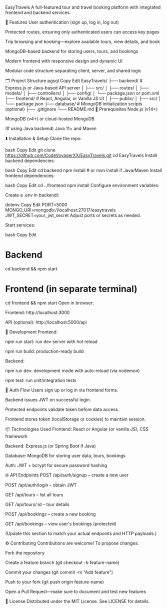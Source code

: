 EasyTravels
A full-featured tour and travel booking platform with integrated frontend and backend services.

🚀 Features
User authentication (sign up, log in, log out)

Protected routes, ensuring only authenticated users can access key pages

Trip browsing and booking—explore available tours, view details, and book

MongoDB-based backend for storing users, tours, and bookings

Modern frontend with responsive design and dynamic UI

Modular code structure separating client, server, and shared logic

🗂 Project Structure
pgsql
Copy
Edit
EasyTravels/
├── backend/          # Express.js or Java-based API server
│   ├── src/
│   ├── routes/
│   ├── models/
│   ├── controllers/
│   ├── config/
│   └── package.json or pom.xml
├── frontend/         # React, Angular, or Vanilla JS UI
│   ├── public/
│   ├── src/
│   └── package.json
├── database/         # MongoDB initialization scripts (optional)
├── .gitignore
└── README.md
🧱 Prerequisites
Node.js (v14+)

MongoDB (v4+) or cloud-hosted MongoDB

(If using Java backend) Java 11+ and Maven

⬇️ Installation & Setup
Clone the repo:

bash
Copy
Edit
git clone https://github.com/CodeVoyagerXX/EasyTravels.git
cd EasyTravels
Install backend dependencies:

bash
Copy
Edit
cd backend
npm install             # or mvn install if Java/Maven
Install frontend dependencies:

bash
Copy
Edit
cd ../frontend
npm install
Configure environment variables:

Create a .env in backend/:

dotenv
Copy
Edit
PORT=5000
MONGO_URI=mongodb://localhost:27017/easytravels
JWT_SECRET=your_jwt_secret
Adjust ports or secrets as needed.

Start services:

bash
Copy
Edit
# Backend
cd backend && npm start

# Frontend (in separate terminal)
cd frontend && npm start
Open in browser:

Frontend: http://localhost:3000

API (optional): http://localhost:5000/api

🧪 Development
Frontend:

npm run start: run dev server with hot reload

npm run build: production-ready build

Backend:

npm run dev: development mode with auto-reload (via nodemon)

npm test: run unit/integration tests

🔐 Auth Flow
Users sign up or log in via frontend forms.

Backend issues JWT on successful login.

Protected endpoints validate token before data access.

Frontend stores token (localStorage or cookies) to maintain session.

📦 Technologies Used
Frontend: React or Angular (or vanilla JS), CSS framework

Backend: Express.js (or Spring Boot if Java)

Database: MongoDB for storing user data, tours, bookings

Auth: JWT + bcrypt for secure password hashing

🌐 API Endpoints
POST /api/auth/signup – create a new user

POST /api/auth/login – obtain JWT

GET /api/tours – list all tours

GET /api/tours/:id – tour details

POST /api/bookings – create a new booking

GET /api/bookings – view user's bookings (protected)

(Update this section to match your actual endpoints and HTTP payloads.)

♻️ Contributing
Contributions are welcome! To propose changes:

Fork the repository

Create a feature branch (git checkout -b feature-name)

Commit your changes (git commit -m "Add feature")

Push to your fork (git push origin feature-name)

Open a Pull Request—make sure to document and test new features

🧭 License
Distributed under the MIT License. See LICENSE for details.


